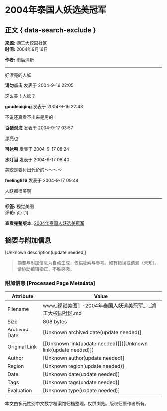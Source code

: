 # 2004年泰国人妖选美冠军

## 正文 { data-search-exclude }


**来源:** 湖工大校园社区  
**时间:** 2004年9月16日  

**作者:** 雨后清新  

---

好漂亮的人妖  

**请勿点击** 发表于 2004-9-16 22:05  

这么美！人妖？  

**goudeaiqing** 发表于 2004-9-16 22:43  

不说还真看不出来是男的  

**百猪观海** 发表于 2004-9-17 03:57  

漂亮也  

**可达鸭** 发表于 2004-9-17 08:24  

**水叮当** 发表于 2004-9-17 08:40  

美貌是要付出代价的～～～～  

**feeling816** 发表于 2004-9-17 09:44  

人祅都很美啊  

---

**标签:** 视觉美图  
**评论:** 页: [1]  

**查看完整版本:** [2004年泰国人妖选美冠军](../forum.php?mod=viewthread&tid=19315&page=1)  
<!-- tcd_original_link https://www.myhugong.com/bbs/archiver/?tid-19315.html -->


## 摘要与附加信息

<!-- tcd_abstract -->
[Unknown description(update needed)]
<!-- tcd_abstract_end -->

> 摘要与附加信息为自动生成，仅供检索与参考。如有错误或遗漏（未知），请协助编辑指正，不胜感激。

### 附加信息 [Processed Page Metadata]

| Attribute       | Value                                  |
|-----------------|----------------------------------------|
| Filename        | www_视觉美图〗-2004年泰国人妖选美冠军_-_湖工大校园社区.md                             |
| Size            | 808 bytes                           |
| Archived Date   | [Unknown archived date(update needed)]                             |
| Original Link   | [[Unknown link(update needed)]]([Unknown link(update needed)])                       |
| Author          | [Unknown author(update needed)]                               |
| Region          | [Unknown region(update needed)]                               |
| Date            | [Unknown date(update needed)]                                 |
| Tags            | [Unknown tags(update needed)]                                 |
| Evaluation            | [Unknown type(update needed)]                                 |
<!-- tcd_table_end -->

本文由多元性别中文数字档案馆归档整理，仅供浏览。版权归原作者所有。
